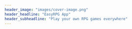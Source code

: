 ```yaml
---
header_image: "images/cover-image.png"
header_headline: "EasyRPG App"
header_subheadline: "Play your own RPG games everywhere"
---
```


